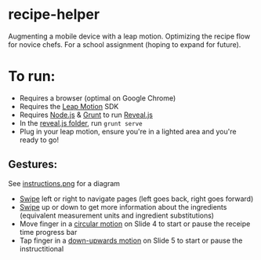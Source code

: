 # recipe-helper
Augmenting a mobile device with a leap motion. Optimizing the recipe flow for novice chefs. For a school assignment (hoping to expand for future).

# To run:

* Requires a browser (optimal on Google Chrome)
* Requires the [Leap Motion](https://developer.leapmotion.com/) SDK
* Requires [Node.js](https://nodejs.org/en/) & [Grunt](http://gruntjs.com/getting-started) to run [Reveal.js](https://github.com/hakimel/reveal.js)
* In the [reveal.js folder](https://github.com/missCarrieMah/recipe-helper/tree/master/reveal.js), run `grunt serve`
* Plug in your leap motion, ensure you're in a lighted area and you're ready to go!

## Gestures:

See [instructions.png](https://github.com/missCarrieMah/recipe-helper/blob/master/reveal.js/img/instructions.png) for a diagram
* [Swipe](https://developer.leapmotion.com/documentation/javascript/api/Leap.SwipeGesture.html#SwipeGesture) left or right to navigate pages (left goes back, right goes forward)
* [Swipe](https://developer.leapmotion.com/documentation/javascript/api/Leap.SwipeGesture.html#SwipeGesture) up or down to get more information about the ingredients (equivalent measurement units and ingredient substitutions)
* Move finger in a [circular motion](https://developer.leapmotion.com/documentation/javascript/api/Leap.CircleGesture.html#CircleGesture) on Slide 4 to start or pause the receipe time progress bar
* Tap finger in a [down-upwards motion](https://developer.leapmotion.com/documentation/javascript/api/Leap.KeyTapGesture.html#KeyTapGesture) on Slide 5 to start or pause the instructitional
